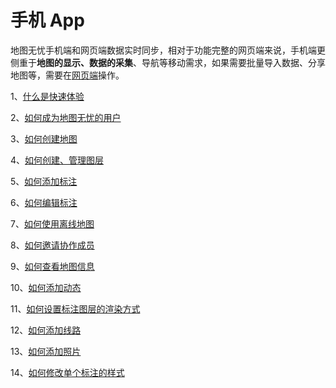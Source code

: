 # 手机 App

地图无忧手机端和网页端数据实时同步，相对于功能完整的网页端来说，手机端更侧重于**地图的显示、数据的采集**、导航等移动需求，如果需要批量导入数据、分享地图等，需要在[网页端](http://www.dituwuyou.com)操作。

1、[什么是快速体验](/m-getting-started.html)

2、[如何成为地图无忧的用户](/m-signup.html)

3、[如何创建地图](m-newmap.html)

4、[如何创建、管理图层](/m-layers.html)

5、[如何添加标注](/m-addmark.html)

6、[如何编辑标注](/m-editmark.html)

7、[如何使用离线地图](/m-offline.html)

8、[如何邀请协作成员](/m-addmembers.html)

9、[如何查看地图信息](/m-mapinfo.html)

10、[如何添加动态](/m-add-news.html )

11、[如何设置标注图层的渲染方式](/m-marklayer-stylesetting.html )

12、[如何添加线路](/m-addline.html)

13、[如何添加照片](/m-add-picture.html)

14、[如何修改单个标注的样式](/m-marker-style-setting.html)


